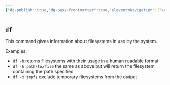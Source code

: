 ```yaml
---
{"dg-publish":true,"dg-pass-frontmatter":true,"eleventyNavigation":{"key":"df","parent":"Linux"},"permalink":"/tech-notes/linux/df/","dgHomeLink":true,"dgPassFrontmatter":true}
---
```



## `df`
This command gives information about filesystems in use by the system.

Examples:
  - `df -h` returns filesystems with their usage in a human readable format
  - `df -h path/to/file` the same as above but will return the filesystem containing the path specified
  - `df -x tmpfs` exclude temporary filesystems from the output